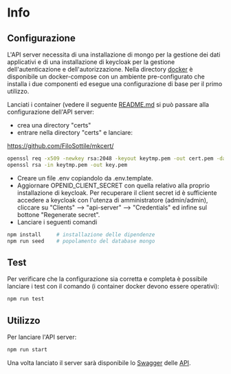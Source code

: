 # Info

## Configurazione

L'API server necessita di una installazione di mongo per la gestione dei dati applicativi e di una installazione di keycloak per la gestione dell'autenticazione e dell'autorizzazione.
Nella directory [docker](../docker) è disponibile un docker-compose con un ambiente pre-configurato che installa i due componenti ed esegue una configurazione di base per il primo utilizzo.

Lanciati i container (vedere il seguente [README.md](../docker/README.md) si può passare alla configurazione dell'API server:

- crea una directory "certs"
- entrare nella directory "certs" e lanciare:

https://github.com/FiloSottile/mkcert/

```bash
openssl req -x509 -newkey rsa:2048 -keyout keytmp.pem -out cert.pem -days 365
openssl rsa -in keytmp.pem -out key.pem
```

- Creare un file .env copiandolo da .env.template.
- Aggiornare OPENID_CLIENT_SECRET con quella relativo alla proprio installazione di keycloak. Per recuperare il client secret id è sufficiente accedere a keycloak con l'utenza di amministratore (admin/admin), cliccare su "Clients" --> "api-server" --> "Credentials" ed infine sul bottone "Regenerate secret".
- Lanciare i seguenti comandi

```bash
npm install     # installazione delle dipendenze
npm run seed    # popolamento del database mongo
```

## Test

Per verificare che la configurazione sia corretta e completa è possibile lanciare i test con il comando (i container docker devono essere operativi):

```bash
npm run test
```

## Utilizzo

Per lanciare l'API server:

```bash
npm run start
```

Una volta lanciato il server sarà disponibile lo [Swagger](https://swagger.io/docs) delle [API](http://localhost:3001/docs/).
